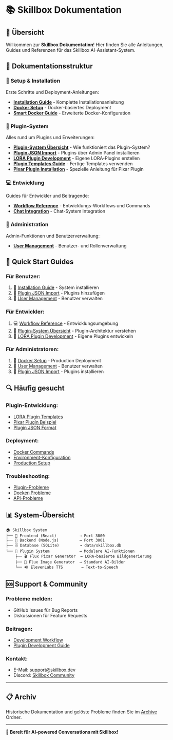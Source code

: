 # 📚 Skillbox Dokumentation

## 🎯 Übersicht

Willkommen zur **Skillbox Dokumentation**! Hier finden Sie alle Anleitungen, Guides und Referenzen für das Skillbox AI-Assistant-System.

## 📁 Dokumentationsstruktur

### 🚀 **Setup & Installation**
Erste Schritte und Deployment-Anleitungen:
- **[Installation Guide](setup/installation.md)** - Komplette Installationsanleitung
- **[Docker Setup](setup/docker-setup.md)** - Docker-basiertes Deployment
- **[Smart Docker Guide](setup/smart-docker-guide.md)** - Erweiterte Docker-Konfiguration

### 🔌 **Plugin-System**
Alles rund um Plugins und Erweiterungen:
- **[Plugin-System Übersicht](plugin-guides/plugin-system-overview.md)** - Wie funktioniert das Plugin-System?
- **[Plugin JSON Import](plugin-guides/plugin-json-import.md)** - Plugins über Admin Panel installieren
- **[LORA Plugin Development](plugin-guides/lora-plugin-development.md)** - Eigene LORA-Plugins erstellen
- **[Plugin Templates Guide](plugin-guides/plugin-templates-guide.md)** - Fertige Templates verwenden
- **[Pixar Plugin Installation](plugin-guides/pixar-plugin-installation.md)** - Spezielle Anleitung für Pixar Plugin

### 💻 **Entwicklung**
Guides für Entwickler und Beitragende:
- **[Workflow Reference](development/workflow-reference.md)** - Entwicklungs-Workflows und Commands
- **[Chat Integration](development/chat-integration.md)** - Chat-System Integration

### 👥 **Administration**
Admin-Funktionen und Benutzerverwaltung:
- **[User Management](administration/user-management.md)** - Benutzer- und Rollenverwaltung

## 🎯 **Quick Start Guides**

### **Für Benutzer:**
1. 📖 [Installation Guide](setup/installation.md) - System installieren
2. 🔌 [Plugin JSON Import](plugin-guides/plugin-json-import.md) - Plugins hinzufügen
3. 👥 [User Management](administration/user-management.md) - Benutzer verwalten

### **Für Entwickler:**
1. 💻 [Workflow Reference](development/workflow-reference.md) - Entwicklungsumgebung
2. 🔌 [Plugin-System Übersicht](plugin-guides/plugin-system-overview.md) - Plugin-Architektur verstehen
3. 🎨 [LORA Plugin Development](plugin-guides/lora-plugin-development.md) - Eigene Plugins entwickeln

### **Für Administratoren:**
1. 🚀 [Docker Setup](setup/docker-setup.md) - Production Deployment
2. 👥 [User Management](administration/user-management.md) - Benutzer verwalten
3. 🔌 [Plugin JSON Import](plugin-guides/plugin-json-import.md) - Plugins installieren

## 🔍 **Häufig gesucht**

### **Plugin-Entwicklung:**
- [LORA Plugin Templates](plugin-guides/plugin-templates-guide.md#template-spezifische-einstellungen)
- [Pixar Plugin Beispiel](plugin-guides/pixar-plugin-installation.md)
- [Plugin JSON Format](plugin-guides/plugin-json-import.md#json-struktur)

### **Deployment:**
- [Docker Commands](setup/docker-setup.md#deployment-commands)
- [Environment-Konfiguration](setup/installation.md#konfiguration)
- [Production Setup](setup/smart-docker-guide.md)

### **Troubleshooting:**
- [Plugin-Probleme](plugin-guides/lora-plugin-development.md#troubleshooting)
- [Docker-Probleme](setup/docker-setup.md#troubleshooting)
- [API-Probleme](development/workflow-reference.md#debugging)

## 📊 **System-Übersicht**

```
🏠 Skillbox System
├── 🎨 Frontend (React)          → Port 3000
├── 🔧 Backend (Node.js)         → Port 3001
├── 🗄️ Database (SQLite)         → data/skillbox.db
└── 🔌 Plugin System             → Modulare AI-Funktionen
    ├── 🎬 Flux Pixar Generator  → LORA-basierte Bildgenerierung
    ├── 🎨 Flux Image Generator  → Standard AI-Bilder
    └── 🔊 ElevenLabs TTS        → Text-to-Speech
```

## 🆘 **Support & Community**

### **Probleme melden:**
- GitHub Issues für Bug Reports
- Diskussionen für Feature Requests

### **Beitragen:**
- [Development Workflow](development/workflow-reference.md)
- [Plugin Development Guide](plugin-guides/lora-plugin-development.md)

### **Kontakt:**
- E-Mail: support@skillbox.dev
- Discord: [Skillbox Community](https://discord.gg/skillbox)

---

## 📋 **Archiv**

Historische Dokumentation und gelöste Probleme finden Sie im [Archive](../archive/) Ordner.

---

**🚀 Bereit für AI-powered Conversations mit Skillbox!** 